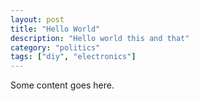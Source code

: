 ```yaml
---
layout: post
title: "Hello World"
description: "Hello world this and that"
category: "politics"
tags: ["diy", "electronics"]
---
```


Some content goes here.
